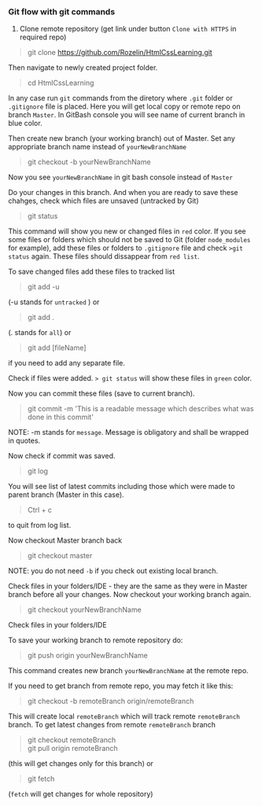 ### Git flow with git commands

1) Clone remote repository (get link under button `Clone with HTTPS` in required repo)

> git clone https://github.com/Rozelin/HtmlCssLearning.git

Then navigate to newly created project folder. 

> cd HtmlCssLearning

In any case run `git` commands from the diretory where `.git` folder or `.gitignore` file is placed.
Here you will get local copy or remote repo on branch `Master`. 
In GitBash console you will see name of current branch in blue color.

Then create new branch (your working branch) out of Master. Set any appropriate branch name instead of `yourNewBranchName`

> git checkout -b yourNewBranchName

Now you see `yourNewBranchName` in git bash console instead of `Master`

Do your changes in this branch. And when you are ready to save these chahges, check which files are unsaved (untracked by Git)

> git status 

This command will show you new or changed files in `red` color.
If you see some files or folders which should not be saved to Git (folder `node_modules` for example), add these files or folders to `.gitignore` file and check `>git status` again. These files should dissappear from `red list`.

To save changed files add these files to tracked list

> git add -u

(-u stands for `untracked` ) or
> git add .

(. stands for `all`) or 
> git add [fileName]

if you need to add any separate file.

Check if files were added. `> git status` will show these files in `green` color.

Now you can commit these files (save to current branch).

> git commit -m 'This is a readable message which describes what was done in this commit'

NOTE: -m stands for `message`. Message is obligatory and shall be wrapped in quotes.

Now check if commit was saved.

> git log

You will see list of latest commits including those which were made to parent branch (Master in this case).

> Ctrl + c 

to quit from log list.

Now checkout Master branch back

> git checkout master

NOTE: you do not need `-b` if you check out existing local branch.

Check files in your folders/IDE - they are the same as they were in Master branch before all your changes.
Now checkout your working branch again.

> git checkout yourNewBranchName

Check files in your folders/IDE

To save your working branch to remote repository do:
> git push origin yourNewBranchName

This command creates new branch `yourNewBranchName` at the remote repo.

If you need to get branch from remote repo, you may fetch it like this:
> git checkout -b remoteBranch origin/remoteBranch 

This will create local `remoteBranch` which will track remote `remoteBranch` branch.
To get latest changes from remote `remoteBranch` branch
> git checkout remoteBranch  
> git pull origin remoteBranch

(this will get changes only for this branch) or 
> git fetch 

(`fetch` will get changes for whole repository)



